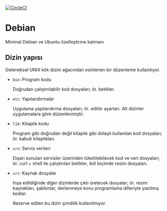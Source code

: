 [![CircleCI](https://circleci.com/gh/omu/debian.svg)](https://circleci.com/gh/omu/debian)

Debian
=======

Minimal Debian ve Ubuntu özelleştirme katmanı

Dizin yapısı
------------

Geleneksel UNIX kök dizini ağacından esinlenen bir düzenleme kullanılıyor.

- `bin`: Program kodu

  Doğrudan çalıştırılabilir kod dosyaları; ör. betikler.

- `etc`: Yapılandırmalar

  Uygulama yapılandırma dosyaları; ör. editör ayarları.  Alt dizinler
  uygulamalara göre düzenlenmiştir.

- `lib`: Kitaplık kodu

  Program gibi doğrudan değil kitaplık gibi dolaylı kullanılan kod dosyaları;
  ör. kabuk kitaplıkları.

- `srv`: Servis verileri

  Dışarı sunulan servisler üzerinden tüketilebilecek kod ve veri dosyaları; ör.
  curl + shell ile çalıştırılan betikler, ikili biçimde resim dosyaları.

- `src`: Kaynak dosyalar

  İnşa edildiğinde diğer dizinlerde çıktı üretecek dosyalar; ör. resim
  kaynakları, şablonlar, derlenmeye konu programlama dilleriyle yazılmış kodlar.

  Rezerve edilen bu dizin şimdilik kullanılmıyor.
